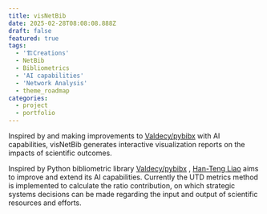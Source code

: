 ```yaml
---
title: visNetBib
date: 2025-02-28T08:08:08.888Z
draft: false
featured: true
tags:
  - '🏗Creations'
  - NetBib
  - Bibliometrics
  - 'AI capabilities'
  - 'Network Analysis'
  - theme_roadmap
categories:
  - project
  - portfolio
---
```


Inspired by and making improvements to [Valdecy/pybibx](https://github.com/Valdecy/pybibx) with AI capabilities,  visNetBib generates interactive visualization reports on the impacts of scientific outcomes.

<!--more-->

Inspired by Python bibliometric library [Valdecy/pybibx](https://github.com/Valdecy/pybibx) , [Han-Teng Liao](/experience) aims to improve and extend its AI capabilities. Currently the UTD metrics method is implemented to calculate the ratio contribution, on which strategic systems decisions can be made regarding the input and output of scientific resources and efforts. 
